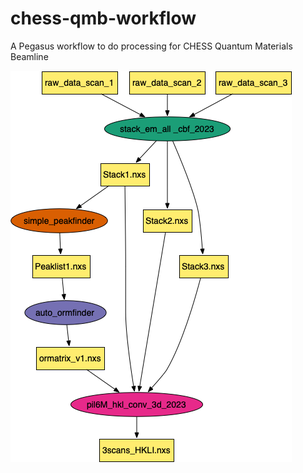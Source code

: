 # chess-qmb-workflow
A Pegasus workflow to do processing for CHESS Quantum Materials Beamline

![CHESS Quantum Beamline Workflow](chess-qmb-workflow.png)

